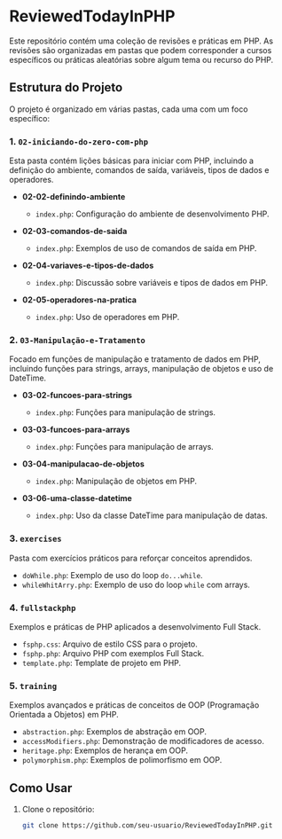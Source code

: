 # ReviewedTodayInPHP

Este repositório contém uma coleção de revisões e práticas em PHP. As revisões são organizadas em pastas que podem corresponder a cursos específicos ou práticas aleatórias sobre algum tema ou recurso do PHP.

## Estrutura do Projeto

O projeto é organizado em várias pastas, cada uma com um foco específico:

### 1. `02-iniciando-do-zero-com-php`

Esta pasta contém lições básicas para iniciar com PHP, incluindo a definição do ambiente, comandos de saída, variáveis, tipos de dados e operadores.

- **02-02-definindo-ambiente**
  - `index.php`: Configuração do ambiente de desenvolvimento PHP.

- **02-03-comandos-de-saida**
  - `index.php`: Exemplos de uso de comandos de saída em PHP.

- **02-04-variaves-e-tipos-de-dados**
  - `index.php`: Discussão sobre variáveis e tipos de dados em PHP.

- **02-05-operadores-na-pratica**
  - `index.php`: Uso de operadores em PHP.

### 2. `03-Manipulação-e-Tratamento`

Focado em funções de manipulação e tratamento de dados em PHP, incluindo funções para strings, arrays, manipulação de objetos e uso de DateTime.

- **03-02-funcoes-para-strings**
  - `index.php`: Funções para manipulação de strings.

- **03-03-funcoes-para-arrays**
  - `index.php`: Funções para manipulação de arrays.

- **03-04-manipulacao-de-objetos**
  - `index.php`: Manipulação de objetos em PHP.

- **03-06-uma-classe-datetime**
  - `index.php`: Uso da classe DateTime para manipulação de datas.

### 3. `exercises`

Pasta com exercícios práticos para reforçar conceitos aprendidos.

- `doWhile.php`: Exemplo de uso do loop `do...while`.
- `whileWhitArry.php`: Exemplo de uso do loop `while` com arrays.

### 4. `fullstackphp`

Exemplos e práticas de PHP aplicados a desenvolvimento Full Stack.

- `fsphp.css`: Arquivo de estilo CSS para o projeto.
- `fsphp.php`: Arquivo PHP com exemplos Full Stack.
- `template.php`: Template de projeto em PHP.

### 5. `training`

Exemplos avançados e práticas de conceitos de OOP (Programação Orientada a Objetos) em PHP.

- `abstraction.php`: Exemplos de abstração em OOP.
- `accessModifiers.php`: Demonstração de modificadores de acesso.
- `heritage.php`: Exemplos de herança em OOP.
- `polymorphism.php`: Exemplos de polimorfismo em OOP.

## Como Usar

1. Clone o repositório:
   ```bash
   git clone https://github.com/seu-usuario/ReviewedTodayInPHP.git
